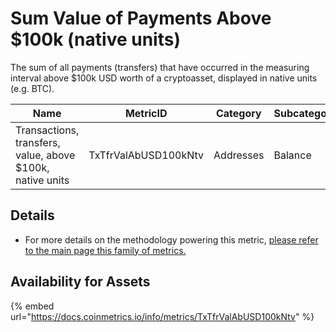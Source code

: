 # Sum Value of Payments Above $100k (native units)

The sum of all payments (transfers) that have occurred in the measuring interval above $100k USD worth of a cryptoasset, displayed in native units (e.g. BTC).

| Name                                                      | MetricID             | Category  | Subcategory | Type | Unit | Interval |
| --------------------------------------------------------- | -------------------- | --------- | ----------- | ---- | ---- | -------- |
| Transactions, transfers, value, above $100k, native units | TxTfrValAbUSD100kNtv | Addresses | Balance     | Sum  | Ntv  | 1 day    |

## Details

* For more details on the methodology powering this metric, [please refer to the main page this family of metrics.](./)

## Availability for Assets

{% embed url="https://docs.coinmetrics.io/info/metrics/TxTfrValAbUSD100kNtv" %}





